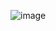 ![image](https://user-images.githubusercontent.com/57319180/207033824-b517a571-4170-4e0a-9817-225704772133.png)
